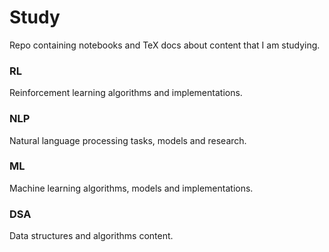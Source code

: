 # Study
Repo containing notebooks and TeX docs about content that I am studying. 

### RL
Reinforcement learning algorithms and implementations. 
### NLP
Natural language processing tasks, models and research. 

### ML
Machine learning algorithms, models and implementations. 
### DSA
Data structures and algorithms content. 